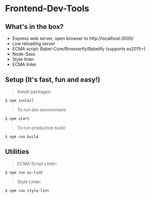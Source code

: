 # Frontend-Dev-Tools

## What's in the box?
 - Express web server, open browser to http://localhost:3000/
 - Live reloading server  
 - ECMA script: Babel-Core/Browserify/Babelify (supports es2015+)
 - Node-Sass
 - Style linter
 - ECMA linter

## Setup (It's fast, fun and easy!)
> Install packages:
```
$ npm install
```
> To run dev environment:
```
$ npm start  
```
> To run production build:
```
$ npm run build  
```


## Utilities
> ECMA Script Linter:
```
$ npm run es-lint
```
> Style Linter:
```
$ npm run style-lint
```
